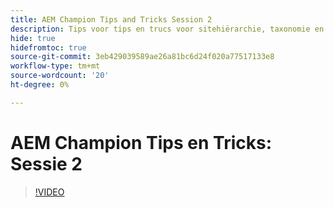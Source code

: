 ```yaml
---
title: AEM Champion Tips and Tricks Session 2
description: Tips voor tips en trucs voor sitehiërarchie, taxonomie en tags
hide: true
hidefromtoc: true
source-git-commit: 3eb429039589ae26a81bc6d24f020a77517133e8
workflow-type: tm+mt
source-wordcount: '20'
ht-degree: 0%

---
```



# AEM Champion Tips en Tricks: Sessie 2

>[!VIDEO](https://video.tv.adobe.com/v/3409427)
